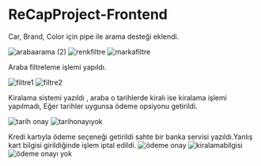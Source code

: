 #  ReCapProject-Frontend


Car, Brand, Color için pipe ile arama desteği eklendi.

![arabaarama (2)](https://user-images.githubusercontent.com/55363753/113459421-207e2600-941e-11eb-8d81-bfcbdcbcdc0d.png)
![renkfiltre](https://user-images.githubusercontent.com/55363753/113459415-1eb46280-941e-11eb-8f38-f75162f57ea0.png)
![markafiltre](https://user-images.githubusercontent.com/55363753/113459411-1d833580-941e-11eb-90cc-6e80e80673e6.png)

Araba filtreleme işlemi yapıldı.

![filtre1](https://user-images.githubusercontent.com/55363753/113459424-2116bc80-941e-11eb-8ea9-51d5eef07ccc.png)
![filtre2](https://user-images.githubusercontent.com/55363753/113459425-21af5300-941e-11eb-8817-aec4d82e5af3.png)

Kiralama sistemi yazıldı , araba o tarihlerde kiralı ise kiralama işlemi yapılmadı, Eğer tarihler uygunsa ödeme opsiyonu getirildi.

![tarih onay](https://user-images.githubusercontent.com/55363753/113459416-1f4cf900-941e-11eb-8c9f-eeff357b6233.png)
![tarihonayıyok](https://user-images.githubusercontent.com/55363753/113459417-1fe58f80-941e-11eb-8cf2-b22252e59f04.png)

Kredi kartıyla ödeme seçeneği getirildi sahte bir banka servisi yazıldı.Yanlış kart bilgisi girildiğinde işlem iptal edildi.
![ödeme onay](https://user-images.githubusercontent.com/55363753/113459412-1d833580-941e-11eb-83ad-2c2651c56260.png)
![kiralamabilgisi](https://user-images.githubusercontent.com/55363753/113459408-1c520880-941e-11eb-9761-cc7c03143ab0.png)
![ödeme onayı yok](https://user-images.githubusercontent.com/55363753/113459413-1e1bcc00-941e-11eb-93d5-e1c74e7469e2.png)
